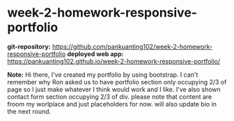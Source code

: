 # week-2-homework-responsive-portfolio

<b>git-repository:</b>
https://github.com/pankuanting102/week-2-homework-responsive-portfolio
<b>deployed web app:</b>
https://pankuanting102.github.io/week-2-homework-responsive-portfolio/

<b>Note:</b>
Hi there, I've created my portfolio by using bootstrap. I can't remember why Ron asked us to have portfolio section only occupying 2/3 of page so I just make whatever I think would work and I like. I've also shown contact form section occupying 2/3 of div. please note that content are froom my worlplace and just placeholders for now. will also update bio in the next round.